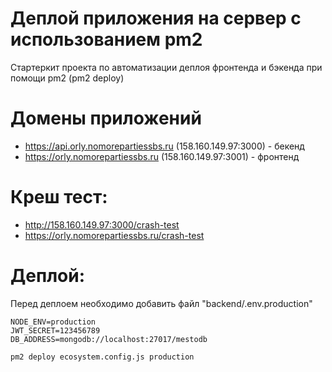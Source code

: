 # Деплой приложения на сервер с использованием pm2

Стартеркит проекта по автоматизации деплоя фронтенда и бэкенда при помощи pm2 (pm2 deploy)

# Домены приложений

- https://api.orly.nomorepartiessbs.ru (158.160.149.97:3000) - бекенд
- https://orly.nomorepartiessbs.ru (158.160.149.97:3001) - фронтенд

# Креш тест:
- http://158.160.149.97:3000/crash-test
- https://orly.nomorepartiessbs.ru/crash-test

# Деплой:
Перед деплоем необходимо добавить файл "backend/.env.production"
```
NODE_ENV=production
JWT_SECRET=123456789
DB_ADDRESS=mongodb://localhost:27017/mestodb
```
```
pm2 deploy ecosystem.config.js production
```
